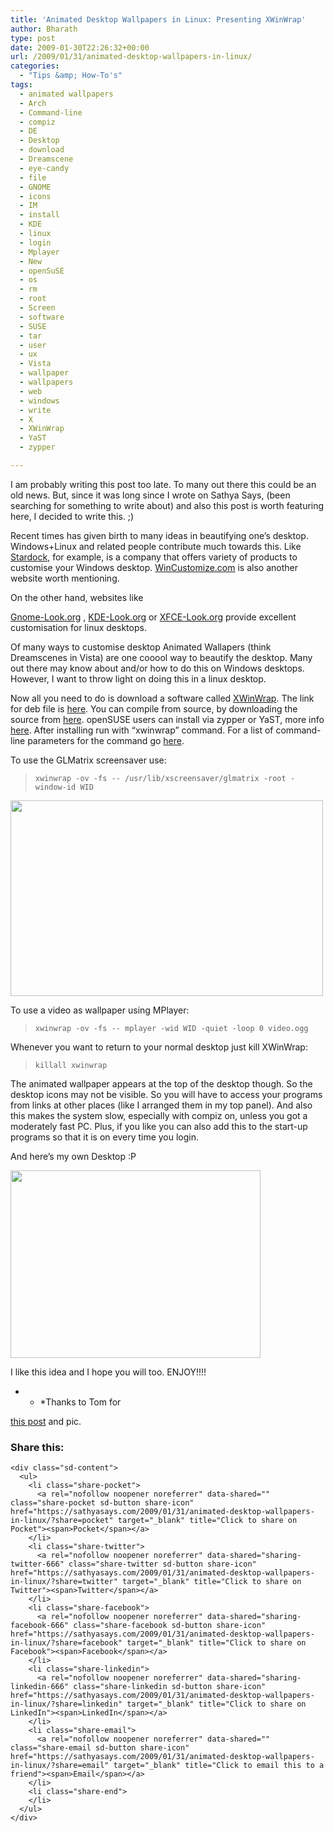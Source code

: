 ```yaml
---
title: 'Animated Desktop Wallpapers in Linux: Presenting XWinWrap'
author: Bharath
type: post
date: 2009-01-30T22:26:32+00:00
url: /2009/01/31/animated-desktop-wallpapers-in-linux/
categories:
  - "Tips &amp; How-To's"
tags:
  - animated wallpapers
  - Arch
  - Command-line
  - compiz
  - DE
  - Desktop
  - download
  - Dreamscene
  - eye-candy
  - file
  - GNOME
  - icons
  - IM
  - install
  - KDE
  - linux
  - login
  - Mplayer
  - New
  - openSuSE
  - os
  - rm
  - root
  - Screen
  - software
  - SUSE
  - tar
  - user
  - ux
  - Vista
  - wallpaper
  - wallpapers
  - web
  - windows
  - write
  - X
  - XWinWrap
  - YaST
  - zypper

---
```

I am probably writing this post too late. To many out there this could be an old news. But, since it was long since I wrote on Sathya Says, (been searching for something to write about) and also this post is worth featuring here, I decided to write this. ;)

Recent times has given birth to many ideas in beautifying one&#8217;s desktop. Windows+Linux and related people contribute much towards this. Like [Stardock][1], for example, is a company that offers variety of products to customise your Windows desktop. [WinCustomize.com][2] is also another website worth mentioning.

<!--more-->On the other hand, websites like 

[Gnome-Look.org][3] , [KDE-Look.org][4] or [XFCE-Look.org][5] provide excellent customisation for linux desktops.

Of many ways to customise desktop Animated Wallapers (think Dreamscenes in Vista) are one cooool way to beautify the desktop. Many out there may know about and/or how to do this on Windows desktops. However, I want to throw light on doing this in a linux desktop.

Now all you need to do is download a software called [XWinWrap][6]. The link for deb file is [here][7]. You can compile from source, by downloading the source from [here][8]. openSUSE users can install via zypper or YaST, more info [here][9]. After installing run with &#8220;xwinwrap&#8221; command. For a list of command-line parameters for the command go [here][6].

To use the GLMatrix screensaver use:

> `xwinwrap -ov -fs -- /usr/lib/xscreensaver/glmatrix -root -window-id WID`

<img class="alignnone" src="https://i2.wp.com/tombuntu.com/wp-content/uploads/2008/12/xwinwrap1.jpg?resize=500%2C313" alt="" width="500" height="313" data-recalc-dims="1" />

To use a video as wallpaper using MPlayer:

> `xwinwrap -ov -fs -- mplayer -wid WID -quiet -loop 0 video.ogg`

Whenever you want to return to your normal desktop just kill XWinWrap:

> `killall xwinwrap`

The animated wallpaper appears at the top of the desktop though. So the desktop icons may not be visible. So you will have to access your programs from links at other places (like I arranged them in my top panel). And also this makes the system slow, especially with compiz on, unless you got a moderately fast PC. Plus, if you like you can also add this to the start-up programs so that it is on every time you login.

And here&#8217;s my own Desktop :P

[<img class="alignnone" src="https://i0.wp.com/img300.imageshack.us/img300/5684/screenshotrz2.png?resize=400%2C300" alt="" width="400" height="300" data-recalc-dims="1" />][10]

I like this idea and I hope you will too. ENJOY!!!!

* * *Thanks to Tom for 

[this post][11] and pic.</p> 

<div class="sharedaddy sd-sharing-enabled">
  <div class="robots-nocontent sd-block sd-social sd-social-icon-text sd-sharing">
    <h3 class="sd-title">
      Share this:
    </h3>
    
    <div class="sd-content">
      <ul>
        <li class="share-pocket">
          <a rel="nofollow noopener noreferrer" data-shared="" class="share-pocket sd-button share-icon" href="https://sathyasays.com/2009/01/31/animated-desktop-wallpapers-in-linux/?share=pocket" target="_blank" title="Click to share on Pocket"><span>Pocket</span></a>
        </li>
        <li class="share-twitter">
          <a rel="nofollow noopener noreferrer" data-shared="sharing-twitter-666" class="share-twitter sd-button share-icon" href="https://sathyasays.com/2009/01/31/animated-desktop-wallpapers-in-linux/?share=twitter" target="_blank" title="Click to share on Twitter"><span>Twitter</span></a>
        </li>
        <li class="share-facebook">
          <a rel="nofollow noopener noreferrer" data-shared="sharing-facebook-666" class="share-facebook sd-button share-icon" href="https://sathyasays.com/2009/01/31/animated-desktop-wallpapers-in-linux/?share=facebook" target="_blank" title="Click to share on Facebook"><span>Facebook</span></a>
        </li>
        <li class="share-linkedin">
          <a rel="nofollow noopener noreferrer" data-shared="sharing-linkedin-666" class="share-linkedin sd-button share-icon" href="https://sathyasays.com/2009/01/31/animated-desktop-wallpapers-in-linux/?share=linkedin" target="_blank" title="Click to share on LinkedIn"><span>LinkedIn</span></a>
        </li>
        <li class="share-email">
          <a rel="nofollow noopener noreferrer" data-shared="" class="share-email sd-button share-icon" href="https://sathyasays.com/2009/01/31/animated-desktop-wallpapers-in-linux/?share=email" target="_blank" title="Click to email this to a friend"><span>Email</span></a>
        </li>
        <li class="share-end">
        </li>
      </ul>
    </div>
  </div>
</div>

 [1]: http://stardock.com/
 [2]: http://wincustomize.com
 [3]: http://gnome-look.org
 [4]: http://kde-look.org
 [5]: http://xfce-look.org
 [6]: http://swik.net/xwinwrap
 [7]: http://tech.shantanugoel.com/resources/downloads/shantz-xwinwrap.zip
 [8]: http://webcvs.freedesktop.org/xapps/xwinwrap/
 [9]: http://en.opensuse.org/Xwinwrap
 [10]: https://i0.wp.com/img300.imageshack.us/img300/5684/screenshotrz2.png
 [11]: http://tombuntu.com/index.php/2008/12/15/animated-wallpaper-on-your-ubuntu-810-desktop/